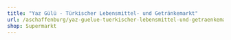 ```yaml
---
title: "Yaz Gülü - Türkischer Lebensmittel- und Getränkemarkt"
url: /aschaffenburg/yaz-guelue-tuerkischer-lebensmittel-und-getraenkemarkt/
shop: Supermarkt
---
```

